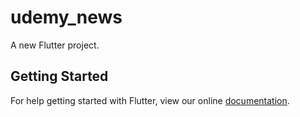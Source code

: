 # udemy_news

A new Flutter project.

## Getting Started

For help getting started with Flutter, view our online
[documentation](https://flutter.io/).
